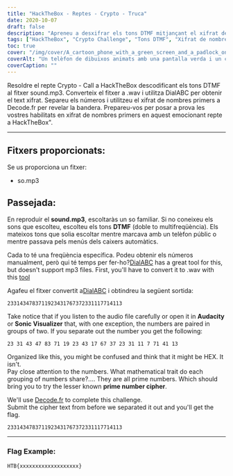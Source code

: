 ```yaml
---
title: "HackTheBox - Reptes - Crypto - Truca"
date: 2020-10-07
draft: false
description: "Apreneu a desxifrar els tons DTMF mitjançant el xifrat de nombres primers per resoldre el repte Crypto - Call a HackTheBox."
tags: ["HackTheBox", "Crypto Challenge", "Tons DTMF", "Xifrat de nombre primer", "Desxifrat", "Resolució de trencaclosques", "Criptografia", "Conversió d'àudio", "Marqueu ABC", "Decode.fr", "WAV", "MP3", "Freqüència", "Tret matemàtic", "Bandera", "Audàcia", "Visualitzador sonor", "Nombres", "Menús de caixers automàtics", "Telèfon de pagament"]
toc: true
cover: "/img/cover/A_cartoon_phone_with_a_green_screen_and_a_padlock_on_it.png"
coverAlt: "Un telèfon de dibuixos animats amb una pantalla verda i un cadenat al damunt, que simbolitza la seguretat i el xifratge, amb tons DTMF representats al fons"
coverCaption: ""
---
```


Resoldre el repte Crypto - Call a HackTheBox descodificant els tons DTMF al fitxer sound.mp3. Converteix el fitxer a .wav i utilitza DialABC per obtenir el text xifrat. Separeu els números i utilitzeu el xifrat de nombres primers a Decode.fr per revelar la bandera. Prepareu-vos per posar a prova les vostres habilitats en xifrat de nombres primers en aquest emocionant repte a HackTheBox".

______

## Fitxers proporcionats:

Se us proporciona un fitxer:
- so.mp3

## Passejada:

En reproduir el **sound.mp3**, escoltaràs un so familiar. Si no coneixeu els sons que escolteu, escolteu els tons **DTMF** (doble to multifreqüència). Els mateixos tons que solia escoltar mentre marcava amb un telèfon públic o mentre passava pels menús dels caixers automàtics.

Cada to té una freqüència específica. Podeu obtenir els números manualment, però qui té temps per fer-ho?[DialABC](http://www.dialabc.com/sound/detect/index.html) has a great tool for this, but doesn't support mp3 files. First, you'll have to convert it to .wav with this [tool](https://online-audio-converter.com/)

Agafeu el fitxer convertit a[DialABC](http://www.dialabc.com/sound/detect/index.html) i obtindreu la següent sortida:
```
2331434783711923431767372331117714113
```
 
Take notice that if you listen to the audio file carefully or open it in **Audacity** or **Sonic Visualizer** that, with one exception, the numbers are paired in groups of two.
If you separate out the number you get the following:
```
23 31 43 47 83 71 19 23 43 17 67 37 23 31 11 7 71 41 13
```

Organized like this, you might be confused and think that it might be HEX. It isn't.  
Pay close attention to the numbers. What mathematical trait do each grouping of numbers share?....
They are all prime numbers. Which should bring you to try the lesser known **prime number cipher**.

We'll use [Decode.fr](https://www.dcode.fr/prime-numbers-cipher) to complete this challenge.   
Submit the cipher text from before we separated it out and you'll get the flag.
```
2331434783711923431767372331117714113
```

______

### Flag Example:
```
HTB{xxxxxxxxxxxxxxxxxxx}
```